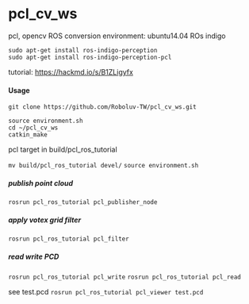 # pcl_cv_ws
pcl, opencv ROS conversion 
environment: ubuntu14.04 ROs indigo

```
sudo apt-get install ros-indigo-perception
sudo apt-get install ros-indigo-perception-pcl
```
tutorial:
https://hackmd.io/s/B1ZLigyfx

#### Usage
`git clone https://github.com/Roboluv-TW/pcl_cv_ws.git`

```
source environment.sh
cd ~/pcl_cv_ws
catkin_make
```
pcl target in 
build/pcl_ros_tutorial

`mv build/pcl_ros_tutorial devel/`
`source environment.sh`
##### publish point cloud
`rosrun pcl_ros_tutorial pcl_publisher_node`
##### apply votex grid filter 
`rosrun pcl_ros_tutorial pcl_filter`
##### read write PCD
`rosrun pcl_ros_tutorial pcl_write`
`rosrun pcl_ros_tutorial pcl_read`

see test.pcd 
`rosrun pcl_ros_tutorial pcl_viewer test.pcd`


